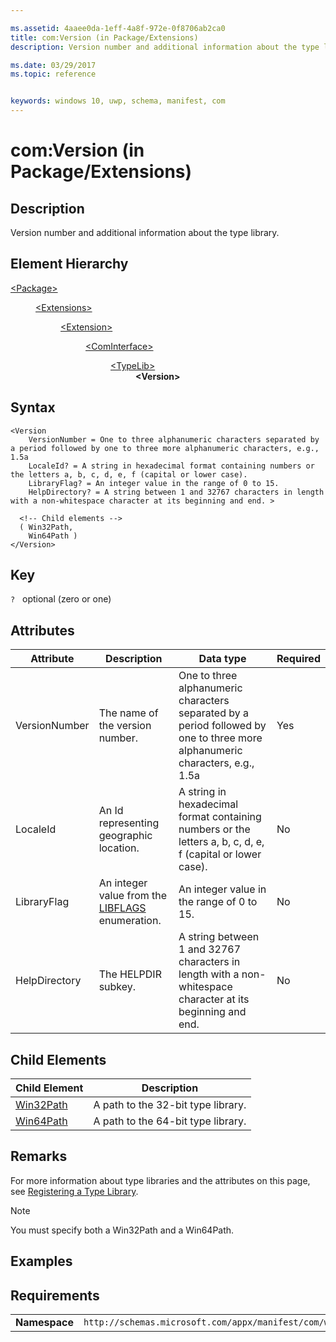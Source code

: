 ```yaml
---

ms.assetid: 4aaee0da-1eff-4a8f-972e-0f8706ab2ca0
title: com:Version (in Package/Extensions)
description: Version number and additional information about the type library.

ms.date: 03/29/2017
ms.topic: reference


keywords: windows 10, uwp, schema, manifest, com
---
```



# com:Version (in Package/Extensions)

## Description
Version number and additional information about the type library.

## Element Hierarchy
<dl>
<dt><a href="element-package.md">&lt;Package&gt;</a></dt>
<dd>
<dl>
<dt><a href="element-extensions.md">&lt;Extensions&gt;</a></dt>
<dd>
<dl>
<dt><a href="element-extension.md">&lt;Extension&gt;</a></dt>
<dd>
<dl>
<dt><a href="element-com-package-cominterface.md">&lt;ComInterface&gt;</a></dt>
<dd>
<dl>
<dt><a href="element-com-package-typelib.md">&lt;TypeLib&gt;</a></dt>
<dd><b>&lt;Version&gt;</b></dd>
</dl>
</dd>
</dl>
</dd>
</dl>
</dd>
</dl>
</dd>
</dl>



## Syntax
```syntax
<Version
    VersionNumber = One to three alphanumeric characters separated by a period followed by one to three more alphanumeric characters, e.g., 1.5a
    LocaleId? = A string in hexadecimal format containing numbers or the letters a, b, c, d, e, f (capital or lower case).
    LibraryFlag? = An integer value in the range of 0 to 15.
    HelpDirectory? = A string between 1 and 32767 characters in length with a non-whitespace character at its beginning and end. >

  <!-- Child elements -->
  ( Win32Path,
    Win64Path )  
</Version>
```

## Key
`?`    optional (zero or one) 

## Attributes

| Attribute | Description | Data type | Required |
|-----------|-------------|-----------|----------|
| VersionNumber | The name of the version number. | One to three alphanumeric characters separated by a period followed by one to three more alphanumeric characters, e.g., 1.5a | Yes |
| LocaleId | An Id representing geographic location. | A string in hexadecimal format containing numbers or the letters a, b, c, d, e, f (capital or lower case). | No |
| LibraryFlag | An integer value from the [LIBFLAGS](/windows/win32/api/oaidl/ne-oaidl-libflags) enumeration. | An integer value in the range of 0 to 15. | No |
| HelpDirectory | The HELPDIR subkey. | A string between 1 and 32767 characters in length with a non-whitespace character at its beginning and end. | No |

## Child Elements
 
| Child Element | Description |
|---------------|-------------|
| [Win32Path](element-com-package-win32path.md) | A path to the 32-bit type library. |
| [Win64Path](element-com-package-win64path.md) | A path to the 64-bit type library. |

## Remarks
For more information about type libraries and the attributes on this page, see [Registering a Type Library](/previous-versions/windows/desktop/automat/registering-a-type-library).

> [!NOTE]  
> You must specify both a Win32Path and a Win64Path. 

## Examples

## Requirements
|               |                                                             |
|---------------|-------------------------------------------------------------|
| **Namespace** | `http://schemas.microsoft.com/appx/manifest/com/windows10` |